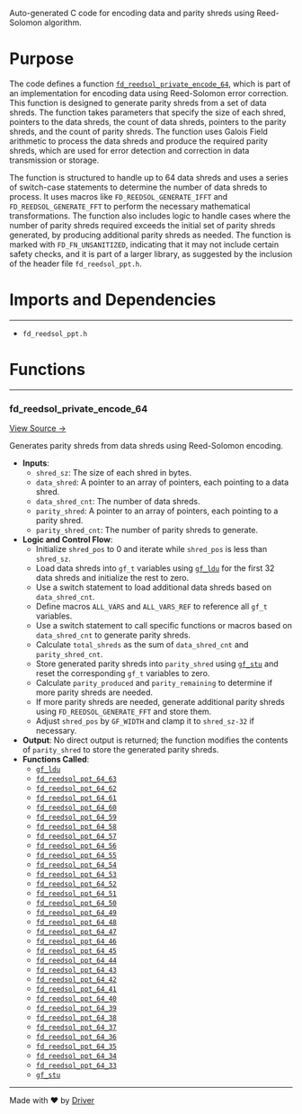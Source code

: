 <!--------------------------------------------------------------------------------->
<!-- IMPORTANT: This file is auto-generated by Driver (https://driver.ai). -------->
<!-- Manual edits may be overwritten on future commits. --------------------------->
<!--------------------------------------------------------------------------------->

Auto-generated C code for encoding data and parity shreds using Reed-Solomon algorithm.

# Purpose
The code defines a function [`fd_reedsol_private_encode_64`](<#fd_reedsol_private_encode_64>), which is part of an implementation for encoding data using Reed-Solomon error correction. This function is designed to generate parity shreds from a set of data shreds. The function takes parameters that specify the size of each shred, pointers to the data shreds, the count of data shreds, pointers to the parity shreds, and the count of parity shreds. The function uses Galois Field arithmetic to process the data shreds and produce the required parity shreds, which are used for error detection and correction in data transmission or storage.

The function is structured to handle up to 64 data shreds and uses a series of switch-case statements to determine the number of data shreds to process. It uses macros like `FD_REEDSOL_GENERATE_IFFT` and `FD_REEDSOL_GENERATE_FFT` to perform the necessary mathematical transformations. The function also includes logic to handle cases where the number of parity shreds required exceeds the initial set of parity shreds generated, by producing additional parity shreds as needed. The function is marked with `FD_FN_UNSANITIZED`, indicating that it may not include certain safety checks, and it is part of a larger library, as suggested by the inclusion of the header file `fd_reedsol_ppt.h`.
# Imports and Dependencies

---
- `fd_reedsol_ppt.h`


# Functions

---
### fd\_reedsol\_private\_encode\_64<!-- {{#callable:fd_reedsol_private_encode_64}} -->
[View Source →](<../../../../../src/ballet/reedsol/fd_reedsol_encode_64.c#L4>)

Generates parity shreds from data shreds using Reed-Solomon encoding.
- **Inputs**:
    - `shred_sz`: The size of each shred in bytes.
    - `data_shred`: A pointer to an array of pointers, each pointing to a data shred.
    - `data_shred_cnt`: The number of data shreds.
    - `parity_shred`: A pointer to an array of pointers, each pointing to a parity shred.
    - `parity_shred_cnt`: The number of parity shreds to generate.
- **Logic and Control Flow**:
    - Initialize `shred_pos` to 0 and iterate while `shred_pos` is less than `shred_sz`.
    - Load data shreds into `gf_t` variables using [`gf_ldu`](<fd_reedsol_arith_none.h.md#gf_ldu>) for the first 32 data shreds and initialize the rest to zero.
    - Use a switch statement to load additional data shreds based on `data_shred_cnt`.
    - Define macros `ALL_VARS` and `ALL_VARS_REF` to reference all `gf_t` variables.
    - Use a switch statement to call specific functions or macros based on `data_shred_cnt` to generate parity shreds.
    - Calculate `total_shreds` as the sum of `data_shred_cnt` and `parity_shred_cnt`.
    - Store generated parity shreds into `parity_shred` using [`gf_stu`](<fd_reedsol_arith_none.h.md#gf_stu>) and reset the corresponding `gf_t` variables to zero.
    - Calculate `parity_produced` and `parity_remaining` to determine if more parity shreds are needed.
    - If more parity shreds are needed, generate additional parity shreds using `FD_REEDSOL_GENERATE_FFT` and store them.
    - Adjust `shred_pos` by `GF_WIDTH` and clamp it to `shred_sz-32` if necessary.
- **Output**: No direct output is returned; the function modifies the contents of `parity_shred` to store the generated parity shreds.
- **Functions Called**:
    - [`gf_ldu`](<fd_reedsol_arith_none.h.md#gf_ldu>)
    - [`fd_reedsol_ppt_64_63`](<wrapped_impl/fd_reedsol_ppt_impl_60.c.md#fd_reedsol_ppt_64_63>)
    - [`fd_reedsol_ppt_64_62`](<wrapped_impl/fd_reedsol_ppt_impl_60.c.md#fd_reedsol_ppt_64_62>)
    - [`fd_reedsol_ppt_64_61`](<wrapped_impl/fd_reedsol_ppt_impl_60.c.md#fd_reedsol_ppt_64_61>)
    - [`fd_reedsol_ppt_64_60`](<wrapped_impl/fd_reedsol_ppt_impl_60.c.md#fd_reedsol_ppt_64_60>)
    - [`fd_reedsol_ppt_64_59`](<wrapped_impl/fd_reedsol_ppt_impl_55.c.md#fd_reedsol_ppt_64_59>)
    - [`fd_reedsol_ppt_64_58`](<wrapped_impl/fd_reedsol_ppt_impl_55.c.md#fd_reedsol_ppt_64_58>)
    - [`fd_reedsol_ppt_64_57`](<wrapped_impl/fd_reedsol_ppt_impl_55.c.md#fd_reedsol_ppt_64_57>)
    - [`fd_reedsol_ppt_64_56`](<wrapped_impl/fd_reedsol_ppt_impl_55.c.md#fd_reedsol_ppt_64_56>)
    - [`fd_reedsol_ppt_64_55`](<wrapped_impl/fd_reedsol_ppt_impl_55.c.md#fd_reedsol_ppt_64_55>)
    - [`fd_reedsol_ppt_64_54`](<wrapped_impl/fd_reedsol_ppt_impl_50.c.md#fd_reedsol_ppt_64_54>)
    - [`fd_reedsol_ppt_64_53`](<wrapped_impl/fd_reedsol_ppt_impl_50.c.md#fd_reedsol_ppt_64_53>)
    - [`fd_reedsol_ppt_64_52`](<wrapped_impl/fd_reedsol_ppt_impl_50.c.md#fd_reedsol_ppt_64_52>)
    - [`fd_reedsol_ppt_64_51`](<wrapped_impl/fd_reedsol_ppt_impl_50.c.md#fd_reedsol_ppt_64_51>)
    - [`fd_reedsol_ppt_64_50`](<wrapped_impl/fd_reedsol_ppt_impl_50.c.md#fd_reedsol_ppt_64_50>)
    - [`fd_reedsol_ppt_64_49`](<wrapped_impl/fd_reedsol_ppt_impl_45.c.md#fd_reedsol_ppt_64_49>)
    - [`fd_reedsol_ppt_64_48`](<wrapped_impl/fd_reedsol_ppt_impl_45.c.md#fd_reedsol_ppt_64_48>)
    - [`fd_reedsol_ppt_64_47`](<wrapped_impl/fd_reedsol_ppt_impl_45.c.md#fd_reedsol_ppt_64_47>)
    - [`fd_reedsol_ppt_64_46`](<wrapped_impl/fd_reedsol_ppt_impl_45.c.md#fd_reedsol_ppt_64_46>)
    - [`fd_reedsol_ppt_64_45`](<wrapped_impl/fd_reedsol_ppt_impl_45.c.md#fd_reedsol_ppt_64_45>)
    - [`fd_reedsol_ppt_64_44`](<wrapped_impl/fd_reedsol_ppt_impl_40.c.md#fd_reedsol_ppt_64_44>)
    - [`fd_reedsol_ppt_64_43`](<wrapped_impl/fd_reedsol_ppt_impl_40.c.md#fd_reedsol_ppt_64_43>)
    - [`fd_reedsol_ppt_64_42`](<wrapped_impl/fd_reedsol_ppt_impl_40.c.md#fd_reedsol_ppt_64_42>)
    - [`fd_reedsol_ppt_64_41`](<wrapped_impl/fd_reedsol_ppt_impl_40.c.md#fd_reedsol_ppt_64_41>)
    - [`fd_reedsol_ppt_64_40`](<wrapped_impl/fd_reedsol_ppt_impl_40.c.md#fd_reedsol_ppt_64_40>)
    - [`fd_reedsol_ppt_64_39`](<wrapped_impl/fd_reedsol_ppt_impl_33.c.md#fd_reedsol_ppt_64_39>)
    - [`fd_reedsol_ppt_64_38`](<wrapped_impl/fd_reedsol_ppt_impl_33.c.md#fd_reedsol_ppt_64_38>)
    - [`fd_reedsol_ppt_64_37`](<wrapped_impl/fd_reedsol_ppt_impl_33.c.md#fd_reedsol_ppt_64_37>)
    - [`fd_reedsol_ppt_64_36`](<wrapped_impl/fd_reedsol_ppt_impl_33.c.md#fd_reedsol_ppt_64_36>)
    - [`fd_reedsol_ppt_64_35`](<wrapped_impl/fd_reedsol_ppt_impl_33.c.md#fd_reedsol_ppt_64_35>)
    - [`fd_reedsol_ppt_64_34`](<wrapped_impl/fd_reedsol_ppt_impl_33.c.md#fd_reedsol_ppt_64_34>)
    - [`fd_reedsol_ppt_64_33`](<wrapped_impl/fd_reedsol_ppt_impl_33.c.md#fd_reedsol_ppt_64_33>)
    - [`gf_stu`](<fd_reedsol_arith_none.h.md#gf_stu>)



---
Made with ❤️ by [Driver](https://www.driver.ai/)